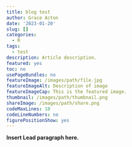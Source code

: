 ```yaml
---
title: blog test
author: Grace Acton
date: '2023-01-20'
slug: []
categories:
  - R
tags:
  - test
description: Article description.
featured: yes
toc: no
usePageBundles: no
featureImage: /images/path/file.jpg
featureImageAlt: Description of image
featureImageCap: This is the featured image.
thumbnail: /images/path/thumbnail.png
shareImage: /images/path/share.png
codeMaxLines: 10
codeLineNumbers: no
figurePositionShow: yes
---
```


**Insert Lead paragraph here.**
